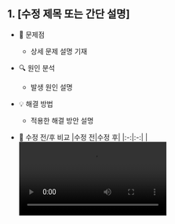 ## 1. [수정 제목 또는 간단 설명]
- 🚨 문제점
  - 상세 문제 설명 기재
 
- 🔍 원인 분석
  - 발생 원인 설명
    
- 💡 해결 방법
  - 적용한 해결 방안 설명

- 🔄 수정 전/후 비교
  |수정 전|수정 후|
  |:-:|:-:|
  |<video src="" />|<video src="" />|
